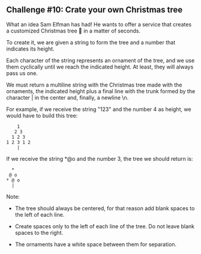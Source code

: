 ## Challenge #10: Crate your own Christmas tree

What an idea Sam Elfman has had! He wants to offer a service that creates a customized Christmas tree 🎄 in a matter of seconds.

To create it, we are given a string to form the tree and a number that indicates its height.

Each character of the string represents an ornament of the tree, and we use them cyclically until we reach the indicated height. At least, they will always pass us one.

We must return a multiline string with the Christmas tree made with the ornaments, the indicated height plus a final line with the trunk formed by the character | in the center and, finally, a newline \n.

For example, if we receive the string "123" and the number 4 as height, we would have to build this tree:

```
    1
   2 3
  1 2 3
1 2 3 1 2
    |
```

If we receive the string *@o and the number 3, the tree we should return is:

```
  *
 @ o
* @ o
  |
```

Note:

- The tree should always be centered, for that reason add blank spaces to the left of each line.

- Create spaces only to the left of each line of the tree. Do not leave blank spaces to the right.

- The ornaments have a white space between them for separation.